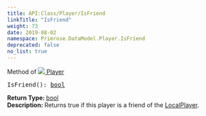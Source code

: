 ```yaml
---
title: API:Class/Player/IsFriend
linkTitle: "IsFriend"
weight: 73
date: 2019-08-02
namespace: Primrose.DataModel.Player.IsFriend
deprecated: false
no_list: true
---
```

Method of <a href="/docs/api-reference/Class/Player"><img src="/icons/silk/user.png"/>&nbsp;Player</a>
<pre class="method-declaration">
IsFriend(): <a class="type" href="/docs/api-reference/System/Primitives#boolean">bool</a></pre>
<b>Return Type: </b>
<a class="type" href="/docs/api-reference/System/Primitives#boolean">bool</a>
<br/>
<b>Description: </b>
Returns true if this player is a friend of the <a href="/docs/api-reference/Class/Players/LocalPlayer" >LocalPlayer</a>.

